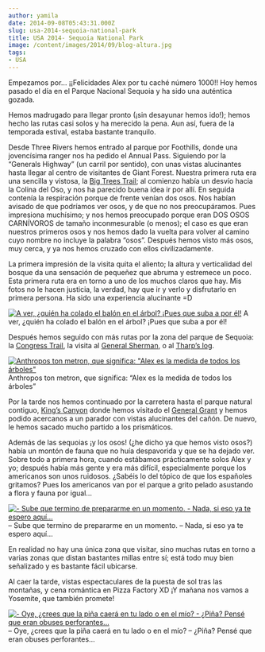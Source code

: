 ```yaml
---
author: yamila
date: 2014-09-08T05:43:31.000Z
slug: usa-2014-sequoia-national-park
title: USA 2014- Sequoia National Park
image: /content/images/2014/09/blog-altura.jpg
tags:
- USA
---
```



Empezamos por… ¡¡Felicidades Alex por tu caché número 1000!! Hoy hemos pasado el día en el Parque Nacional Sequoia y ha sido una auténtica gozada.

Hemos madrugado para llegar pronto (¡sin desayunar hemos ido!); hemos hecho las rutas casi solos y ha merecido la pena. Aun así, fuera de la temporada estival, estaba bastante tranquilo.

Desde Three Rivers hemos entrado al parque por Foothills, donde una jovencísima ranger nos ha pedido el Annual Pass. Siguiendo por la “Generals Highway” (un carril por sentido), con unas vistas alucinantes hasta llegar al centro de visitantes de Giant Forest. Nuestra primera ruta era una sencilla y vistosa, la [Big Trees Trail](https:/www.google.com/search?q=big+trees+trail&es_sm=93&biw=1024&bih=705&source=lnms&tbm=isch&sa=X&ei=xzkNVJ2fIqTF8QHahoGwDg&ved=0CAYQ_AUoAQ); al comienzo había un desvío hacia la Colina del Oso, y nos ha parecido buena idea ir por allí. En seguida contenía la respiración porque de frente venían dos osos. Nos habían avisado de que podríamos ver osos, y de que no nos preocupáramos. Pues impresiona muchísimo; y nos hemos preocupado porque eran DOS OSOS CARNÍVOROS de tamaño inconmesurable (o menos); el caso es que eran nuestros primeros osos y nos hemos dado la vuelta para volver al camino cuyo nombre no incluye la palabra “osos”. Después hemos visto más osos, muy cerca, y ya nos hemos cruzado con ellos civilizadamente.

La primera impresión de la visita quita el aliento; la altura y verticalidad del bosque da una sensación de pequeñez que abruma y estremece un poco. Esta primera ruta era en torno a uno de los muchos claros que hay. Mis fotos no le hacen justicia, la verdad, hay que ir y verlo y disfrutarlo en primera persona. Ha sido una experiencia alucinante =D

[![A ver, ¿quién ha colado el balón en el árbol? ¡Pues que suba a por él!](/content/images/2014/09/blog-altura.jpg#small)](/content/images/2014/09/blog-altura.jpg#full)
A ver, ¿quién ha colado el balón en el árbol? ¡Pues que suba a por él!

Después hemos seguido con más rutas por la zona del parque de Sequoia: la [Congress Trail](https:/www.google.com/search?q=congress+trail&es_sm=93&source=lnms&tbm=isch&sa=X&ei=wjwNVOWjEKmG8QHkk4GwDw&ved=0CAgQ_AUoAQ&biw=1024&bih=705), la visita al [General Sherman](https:/www.google.com/search?q=congress+trail&es_sm=93&source=lnms&tbm=isch&sa=X&ei=wjwNVOWjEKmG8QHkk4GwDw&ved=0CAgQ_AUoAQ&biw=1024&bih=705#tbm=isch&q=general+sherman), o al [Tharp’s log](https:/www.google.com/search?site=&tbm=isch&source=hp&biw=1024&bih=705&q=tharp%27s+log&oq=tharps+&gs_l=img.3.0.0i10i19.1151.3848.0.5194.11.10.1.0.0.0.161.1139.0j8.8.0....0...1ac.1.53.img..2.9.1141.Z3jc-P_wnes&gws_rd=ssl).

[![Anthropos ton metron, que significa: "Alex es la medida de todos los árboles"](/content/images/2014/09/blog-ton-metron.jpg#small)](/content/images/2014/09/blog-ton-metron.jpg#full)
Anthropos ton metron, que significa: “Alex es la medida de todos los árboles”

Por la tarde nos hemos continuado por la carretera hasta el parque natural contiguo, [King’s Canyon](https:/www.google.com/search?site=&tbm=isch&source=hp&biw=1024&bih=705&q=kings+canyon&oq=kings+canyon&gs_l=img.3...969.3709.0.4054.14.13.1.0.0.0.256.1183.0j6j1.7.0....0...1ac.1.53.img..7.7.1057.Dyp3y-5GOWo&gws_rd=ssl) donde hemos visitado el [General Grant](https:/www.google.com/search?site=&tbm=isch&source=hp&biw=1024&bih=705&q=grant+tree&oq=grant+tree&gs_l=img.3..0i19j0i5i19l2.413.1713.0.2117.10.9.0.0.0.0.234.1082.0j5j1.6.0....0...1ac.1.53.img..4.6.1080.JoPnUKkXMWs&gws_rd=ssl) y hemos podido acercanos a un parador con vistas alucinantes del cañón. De nuevo, le hemos sacado mucho partido a los prismáticos.

Además de las sequoias ¡y los osos! (¿he dicho ya que hemos visto osos?) había un montón de fauna que no huía despavorida y que se ha dejado ver. Sobre todo a primera hora, cuando estábamos prácticamente solos Alex y yo; después había más gente y era más difícil, especialmente porque los americanos son unos ruidosos. ¿Sabéis lo del tópico de que los españoles gritamos? Pues los americanos van por el parque a grito pelado asustando a flora y fauna por igual…

[![- Sube que termino de prepararme en un momento. - Nada, si eso ya te espero aquí...](/content/images/2014/09/blog-sube-tu.jpg#small)](/content/images/2014/09/blog-sube-tu.jpg#full)– Sube que termino de prepararme en un momento. – Nada, si eso ya te espero aquí…

En realidad no hay una única zona que visitar, sino muchas rutas en torno a varias zonas que distan bastantes millas entre sí; está todo muy bien señalizado y es bastante fácil ubicarse.

Al caer la tarde, vistas espectaculares de la puesta de sol tras las montañas, y cena romántica en Pizza Factory XD ¡Y mañana nos vamos a Yosemite, que también promete!

[![- Oye, ¿crees que la piña caerá en tu lado o en el mío? - ¿Piña? Pensé que eran obuses perforantes...](/content/images/2014/09/blog-pina.jpg#small)](/content/images/2014/09/blog-pina.jpg#full)– Oye, ¿crees que la piña caerá en tu lado o en el mío? – ¿Piña? Pensé que eran obuses perforantes…


